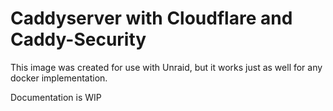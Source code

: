 # Caddyserver with Cloudflare and Caddy-Security

This image was created for use with Unraid, but it works just as well for any docker implementation.

Documentation is WIP
